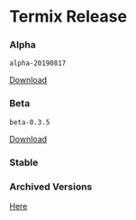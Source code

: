 # Termix Release

### Alpha
`alpha-20190817`

[Download](https://github.com/termix-io/releases/releases/tag/alpha-20190817)
### Beta
`beta-0.3.5`

[Download](https://github.com/termix-io/releases/releases/tag/beta-0.3.5)
### Stable


### Archived Versions
[Here](https://www.dropbox.com/sh/5io4b1ybl22rdho/AAANLVUn8ZntuM4imcuP0C_xa?dl=0)
